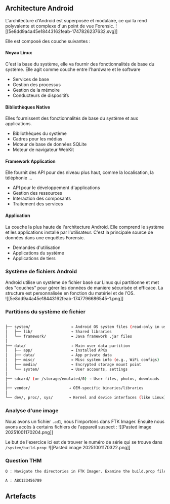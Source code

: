 
## Architecture Android

L'architecture d'Android est superposée et modulaire, ce qui la rend polyvalente et complexe d'un point de vue Forensic.
![[5e8dd9a4a45e18443162feab-1747826237632.svg]]

Elle est composé des couche suivantes : 
#### Noyau Linux
C'est la base du système, elle va fournir des fonctionnalités de base du système. Elle agit comme couche entre l'hardware et le software

- Services de base
- Gestion des processus
- Gestion de la mémoire
- Conducteurs de dispositifs

#### Bibliothèques Native
Elles fournissent des fonctionnalités de base du système et aux applications.

- Bibliothèques du système
- Cadres pour les médias
- Moteur de base de données SQLite
- Moteur de navigateur WebKit

#### Framework Application
Elle fournit des API pour des niveau plus haut, comme la localisation, la téléphonie ... 

- API pour le développement d'applications
- Gestion des ressources
- Interaction des composants
- Traitement des services

#### Application
La couche la plus haute de l'architecture Android. Elle comprend le système et les applications installé par l'utilisateur. C'est la principale source de données dans une enquêtes Forensic. 

- Demandes d'utilisation
- Applications du système
- Applications de tiers


### Système de fichiers Android

Android utilise un système de fichier basé sur Linux qui partitionne et met des "couches" pour gérer les données de manière sécurisée et efficace. La structure est personnalisée en fonction du matériel et de l'OS.   
![[5e8dd9a4a45e18443162feab-1747796686545-1.png]]

### Partitions du système de fichier
```Bash
        
├── system/                  → Android OS system files (read-only in user mode) │  ├── bin/                     → System binaries 
│   ├── lib/                 → Shared libraries 
│   └── framework/           → Java framework .jar files 
│ 
├── data/                    → Main user data partition 
│   ├── app/                 → Installed APKs 
│   ├── data/                → App private data 
│   ├── misc/                → Misc system info (e.g., WiFi configs) 
│   ├── media/               → Encrypted storage mount point 
│   └── system/              → User accounts, settings 
│ 
├── sdcard/ (or /storage/emulated/0) → User files, photos, downloads 
│ 
├── vendor/                 → OEM-specific binaries/libraries 
│ 
└── dev/, proc/, sys/       → Kernel and device interfaces (like Linux)`
```

### Analyse d'une image 
Nous avons un fichier ``.ad1``, nous l'importons dans FTK Imager. 
Ensuite nous avons accès à certains fichiers de l'appareil suspect : 
![[Pasted image 20251001170204.png]]

Le but de l'exercice ici est de trouver le numéro de série qui se trouve dans ``/system/build.prop``: 
![[Pasted image 20251001170322.png]]

### Question THM
```txt
Q : Navigate the directories in FTK Imager. Examine the build.prop file found in the system folder. What is the device's serial number?

A : ABC123456789
```


## Artefacts 